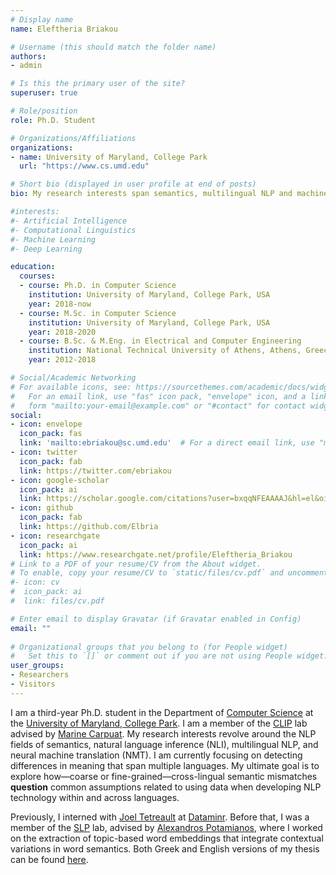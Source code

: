 ```yaml
---
# Display name
name: Eleftheria Briakou 

# Username (this should match the folder name)
authors:
- admin

# Is this the primary user of the site?
superuser: true

# Role/position
role: Ph.D. Student

# Organizations/Affiliations
organizations:
- name: University of Maryland, College Park 
  url: "https://www.cs.umd.edu"

# Short bio (displayed in user profile at end of posts)
bio: My research interests span semantics, multilingual NLP and machine translation.

#interests:
#- Artificial Intelligence
#- Computational Linguistics
#- Machine Learning
#- Deep Learning

education:
  courses:
  - course: Ph.D. in Computer Science
    institution: University of Maryland, College Park, USA
    year: 2018-now
  - course: M.Sc. in Computer Science
    institution: University of Maryland, College Park, USA
    year: 2018-2020
  - course: B.Sc. & M.Eng. in Electrical and Computer Engineering
    institution: National Technical University of Athens, Athens, Greece
    year: 2012-2018

# Social/Academic Networking
# For available icons, see: https://sourcethemes.com/academic/docs/widgets/#icons
#   For an email link, use "fas" icon pack, "envelope" icon, and a link in the
#   form "mailto:your-email@example.com" or "#contact" for contact widget.
social:
- icon: envelope
  icon_pack: fas
  link: 'mailto:ebriakou@sc.umd.edu'  # For a direct email link, use "mailto:test@example.org".
- icon: twitter
  icon_pack: fab
  link: https://twitter.com/ebriakou
- icon: google-scholar
  icon_pack: ai
  link: https://scholar.google.com/citations?user=bxqqNFEAAAAJ&hl=el&oi=ao
- icon: github
  icon_pack: fab
  link: https://github.com/Elbria
- icon: researchgate
  icon_pack: ai
  link: https://www.researchgate.net/profile/Eleftheria_Briakou
# Link to a PDF of your resume/CV from the About widget.
# To enable, copy your resume/CV to `static/files/cv.pdf` and uncomment the lines below.  
#- icon: cv
#  icon_pack: ai
#  link: files/cv.pdf

# Enter email to display Gravatar (if Gravatar enabled in Config)
email: ""
  
# Organizational groups that you belong to (for People widget)
#   Set this to `[]` or comment out if you are not using People widget.  
user_groups:
- Researchers
- Visitors
---
```


I am a third-year Ph.D. student in the Department of [Computer Science](https://www.cs.umd.edu) at the [University of Maryland, College Park](https://www.umd.edu).  I am a member of the [CLIP](https://wiki.umiacs.umd.edu/clip/index.php/Main_Page) lab advised by [Marine Carpuat](http://www.cs.umd.edu/~marine/). My research interests revolve around the NLP fields of semantics, natural language inference (NLI), multilingual NLP, and neural machine translation (NMT). I am currently focusing on detecting differences in meaning that span multiple languages. My ultimate goal is to explore how—coarse or fine-grained—cross-lingual semantic mismatches **question** common assumptions related to using data when developing NLP technology within and across languages.

Previously, I interned with [Joel Tetreault](https://www.cs.rochester.edu/~tetreaul/academic.html) at [Dataminr](https://www.dataminr.com). Before that, I was a member of the [SLP](https://slp.cs.ece.ntua.gr) lab, advised by [Alexandros Potamianos](http://slp.cs.ece.ntua.gr/potam/), where I worked on the extraction of topic-based word embeddings that integrate contextual variations in word semantics. Both Greek and English versions of my thesis can be found [here](https://dspace.lib.ntua.gr/xmlui/handle/123456789/47528).

